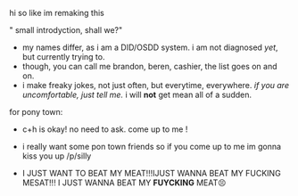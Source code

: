 hi so like im remaking this

" small introdyction, shall we?"

* my names differ, as i am a DID/OSDD system. i am not diagnosed *yet*, but currently trying to. 
* though, you can call me brandon, beren, cashier, the list goes on and on.
* i make freaky jokes, not just often, but everytime, everywhere. *if you are uncomfortable, just tell me.* i will **not** get mean all of a sudden.

for pony town: 
* c+h is okay! no need to ask. come up to me !
* i really want some pon town friends so if you come up to me im gonna kiss you up /p/silly


* I JUST WANT TO BEAT MY MEAT!!!IJUST WANNA BEAT MY FUCKING MESAT!!! I JUST WANNA BEAT MY **FUYCKING** MEAT😣

